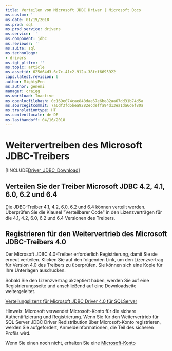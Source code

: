 ```yaml
---
title: Verteilen von Microsoft JDBC Driver | Microsoft Docs
ms.custom: ''
ms.date: 01/19/2018
ms.prod: sql
ms.prod_service: drivers
ms.service: ''
ms.component: jdbc
ms.reviewer: ''
ms.suite: sql
ms.technology:
- drivers
ms.tgt_pltfrm: ''
ms.topic: article
ms.assetid: 625d64d3-6e7c-41c2-912a-38fdf6695922
caps.latest.revision: 6
author: MightyPen
ms.author: genemi
manager: craigg
ms.workload: Inactive
ms.openlocfilehash: 0c169e074cae848dae67e6be82aa67dd31b74d5a
ms.sourcegitcommit: 7a6df3fd5bea9282ecdeffa94d13ea1da6def80a
ms.translationtype: HT
ms.contentlocale: de-DE
ms.lasthandoff: 04/16/2018
---
```

# <a name="redistributing-the-microsoft-jdbc-driver"></a>Weitervertreiben des Microsoft JDBC-Treibers
[!INCLUDE[Driver_JDBC_Download](../../includes/driver_jdbc_download.md)]

## <a name="redistribute-the-microsoft-jdbc-41-42-60-62-and-64-driver"></a>Verteilen Sie der Treiber Microsoft JDBC 4.2, 4.1, 6.0, 6.2 und 6.4
Die JDBC-Treiber 4.1, 4.2, 6.0, 6.2 und 6.4 können verteilt werden. Überprüfen Sie die Klausel "Verteilbarer Code" in den Lizenzverträgen für die 4.1, 4.2, 6.0, 6.2 und 6.4 Versionen des Treibers.
    
## <a name="register-to-redistribute-the-microsoft-jdbc-40-driver"></a>Registrieren für den Weitervertrieb des Microsoft JDBC-Treibers 4.0  
 Der Microsoft JDBC 4.0-Treiber erforderlich Registrierung, damit Sie sie erneut verteilen. Klicken Sie auf den folgenden Link, um den Lizenzvertrag für Version 4.0 des Treibers zu überprüfen.  Sie können sich eine Kopie für Ihre Unterlagen ausdrucken.  
  
 Sobald Sie den Lizenzvertrag akzeptiert haben, werden Sie auf eine Registrierungsseite und anschließend auf eine Downloadseite weitergeleitet.  
  
 [Verteilungslizenz für Microsoft JDBC Driver 4.0 für SQLServer](https://msdn.microsoft.com/sqlserver/jj589698)  
  
 Hinweis: Microsoft verwendet Microsoft-Konto für die sichere Authentifizierung und Registrierung. Wenn Sie für den Weitervertrieb für SQL Server JDBC Driver Redistribution über Microsoft-Konto registrieren, werden Sie aufgefordert, Anmeldeinformationen, die Teil des sicheren Profils wird.  
  
 Wenn Sie einen noch nicht, erhalten Sie eine [Microsoft-Konto](https://signup.live.com/)  
  
  
